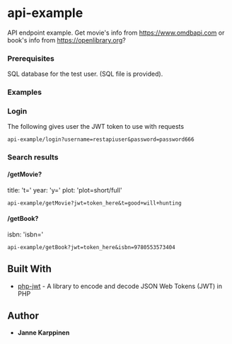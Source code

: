 # api-example

API endpoint example. Get movie's info from https://www.omdbapi.com or book's info from https://openlibrary.org?

### Prerequisites

SQL database for the test user. (SQL file is provided).

### Examples

### Login

The following gives user the JWT token to use with requests
```
api-example/login?username=restapiuser&password=password666
```

### Search results

#### /getMovie?
title: 't='
year: 'y='
plot: 'plot=short/full'
```
api-example/getMovie?jwt=token_here&t=good+will+hunting
```

#### /getBook?
isbn: 'isbn='
```
api-example/getBook?jwt=token_here&isbn=9780553573404
```

## Built With

* [php-jwt](https://github.com/firebase/php-jwt) - A library to encode and decode JSON Web Tokens (JWT) in PHP

## Author

* **Janne Karppinen**
